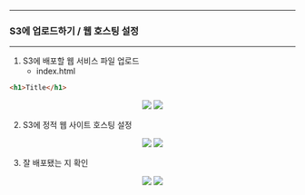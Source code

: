 -----
### S3에 업로드하기 / 웹 호스팅 설정
-----
1. S3에 배포할 웹 서비스 파일 업로드
   - index.html
```html
<h1>Title</h1>
```

<div align="center">
<img src="https://github.com/user-attachments/assets/b2e24bb6-44ff-4908-aa89-35d93ea28b89">
<img src="https://github.com/user-attachments/assets/e15d695e-323d-429a-8f57-1d14638278b9">
</div>

2. S3에 정적 웹 사이트 호스팅 설정
<div align="center">
<img src="https://github.com/user-attachments/assets/8100c5c3-3ca7-4662-ab9e-2ccfb3f2b3db">
<img src="https://github.com/user-attachments/assets/8e30fec9-3dfc-4d2f-8f60-5c23caff5027">
</div>

3. 잘 배포됐는 지 확인
<div align="center">
<img src="https://github.com/user-attachments/assets/112f77f3-5bcc-4951-aa27-bf849ef11145">
<img src="https://github.com/user-attachments/assets/5da3b3ed-875b-429e-990f-475cce48e16f">
</div>
